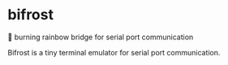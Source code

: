# bifrost
🌈 burning rainbow bridge for serial port communication

Bifrost is a tiny terminal emulator for serial port communication.
